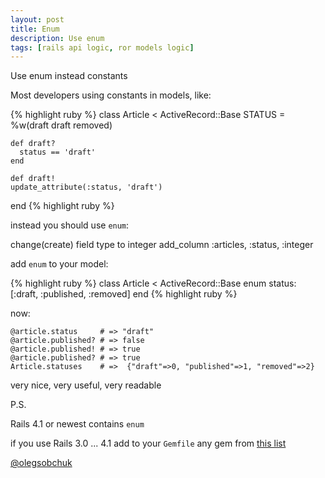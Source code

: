 ```yaml
---
layout: post
title: Enum
description: Use enum
tags: [rails api logic, ror models logic]
---
```


Use enum instead constants

Most developers using constants in models, like:

{% highlight ruby %}
  class Article < ActiveRecord::Base
    STATUS = %w(draft draft removed)
    
    def draft?
      status == 'draft'
    end
    
    def draft!
    update_attribute(:status, 'draft')
  end
{% highlight ruby %}

instead you should use `enum`:
  
change(create) field type to integer
    add_column :articles, :status, :integer

add `enum` to your model:

{% highlight ruby %}
  class Article < ActiveRecord::Base
    enum status: [:draft, :published, :removed]
  end
{% highlight ruby %}

now:

    @article.status     # => "draft"
    @article.published? # => false
    @article.published! # => true
    @article.published? # => true
    Article.statuses    # =>  {"draft"=>0, "published"=>1, "removed"=>2}
    
very nice, very useful, very readable

P.S.

Rails 4.1 or newest contains `enum`

if you use Rails 3.0 ... 4.1 add to your `Gemfile` any gem from [this list](https://www.ruby-toolbox.com/categories/Active_Record_Enumerations)

[@olegsobchuk](https://github.com/olegsobchuk)
